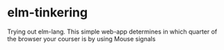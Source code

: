 # elm-tinkering
Trying out elm-lang.
This simple web-app determines in which quarter of the browser your courser is by using Mouse signals
